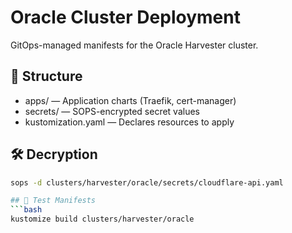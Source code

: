 # Oracle Cluster Deployment

GitOps-managed manifests for the Oracle Harvester cluster.

## 🧱 Structure
- apps/ — Application charts (Traefik, cert-manager)
- secrets/ — SOPS-encrypted secret values
- kustomization.yaml — Declares resources to apply

## 🛠️ Decryption
```bash
sops -d clusters/harvester/oracle/secrets/cloudflare-api.yaml

## 🧪 Test Manifests
```bash
kustomize build clusters/harvester/oracle
